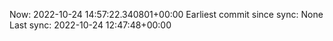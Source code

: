 Now: 2022-10-24 14:57:22.340801+00:00 Earliest commit since sync: None Last sync: 2022-10-24 12:47:48+00:00
